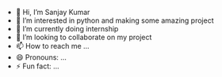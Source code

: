 - 👋 Hi, I’m Sanjay Kumar
- 👀 I’m interested in python and making some amazing project
- 🌱 I’m currently doing internship
- 💞️ I’m looking to collaborate on my project
- 📫 How to reach me ...
- 😄 Pronouns: ...
- ⚡ Fun fact: ...

<!---
sanpreet2201/sanpreet2201 is a ✨ special ✨ repository because its `README.md` (this file) appears on your GitHub profile.
You can click the Preview link to take a look at your changes.
--->
